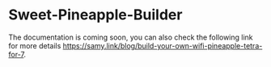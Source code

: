 # Sweet-Pineapple-Builder

The documentation is coming soon, you can also check the following link for more details https://samy.link/blog/build-your-own-wifi-pineapple-tetra-for-7.